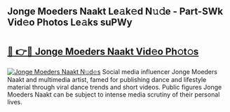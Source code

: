 ## Jonge Moeders Naakt Le𝚊k𝚎d N𝚞𝚍e - Part-SWk Vid𝚎o Photos Le𝚊ks suPWy

# <h2><a href="http://fb0pl9c.evod.top/?m=Jonge+Moeders+Naakt">🔗 👉🔴 Jonge Moeders Naakt Vid𝚎o Ph𝚘t𝚘s</a></h2>

[![Jonge Moeders Naakt N𝚞d𝚎s](https://i.imgur.com/8V9OHl7.gif)](http://fb0pl9c.evod.top/?m=Jonge+Moeders+Naakt)
Social media influencer Jonge Moeders Naakt and multimedia artist, famed for publishing dance and lifestyle material through viral dance trends and short videos. Public figures Jonge Moeders Naakt can be subject to intense media scrutiny of their personal lives. 
